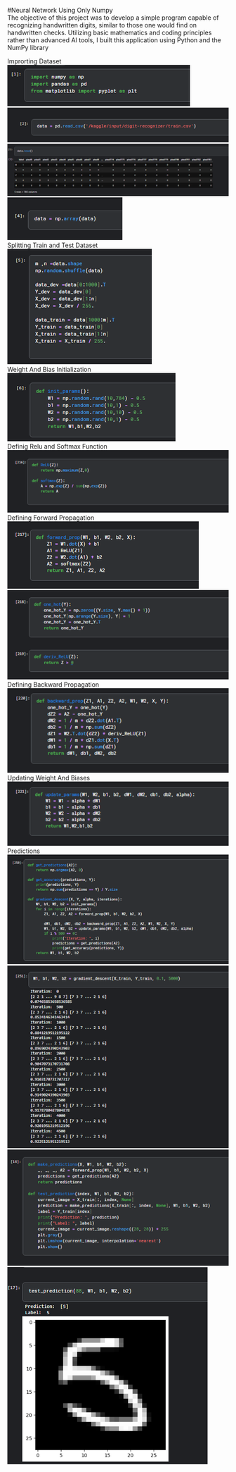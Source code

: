 #Neural Network Using Only Numpy</br>
The objective of this project was to develop a simple program capable of recognizing handwritten digits, similar to those one would find on handwritten checks. 
Utilizing basic mathematics and coding principles rather than advanced AI tools, I built this application using Python and the NumPy library

Improrting Dataset
![image alt](https://github.com/KNOWASJOHN/Neural-Network-Using-Numpy/blob/main/0.png?raw=true)</br>
![image alt](https://github.com/KNOWASJOHN/Neural-Network-Using-Numpy/blob/main/1.png?raw=true)</br>
![image alt](https://github.com/KNOWASJOHN/Neural-Network-Using-Numpy/blob/main/2.png?raw=true)</br>
![image alt](https://github.com/KNOWASJOHN/Neural-Network-Using-Numpy/blob/main/3.png?raw=true)</br>
Splitting Train and Test Dataset
![image alt](https://github.com/KNOWASJOHN/Neural-Network-Using-Numpy/blob/main/4.png?raw=true)</br>
Weight And Bias Initialization
![image alt](https://github.com/KNOWASJOHN/Neural-Network-Using-Numpy/blob/main/5.png?raw=true)</br>
Definig Relu and Softmax Function
![image alt](https://github.com/KNOWASJOHN/Neural-Network-Using-Numpy/blob/main/6.png?raw=true)</br>
Defining Forward Propagation
![image alt](https://github.com/KNOWASJOHN/Neural-Network-Using-Numpy/blob/main/8.png?raw=true)</br>
![image alt](https://github.com/KNOWASJOHN/Neural-Network-Using-Numpy/blob/main/9.png?raw=true)</br>
Defining Backward Propagation
![image alt](https://github.com/KNOWASJOHN/Neural-Network-Using-Numpy/blob/main/10.png?raw=true)</br>
Updating Weight And Biases
![image alt](https://github.com/KNOWASJOHN/Neural-Network-Using-Numpy/blob/main/11.png?raw=true)</br>
Predictions
![image alt](https://github.com/KNOWASJOHN/Neural-Network-Using-Numpy/blob/main/12.png?raw=true)</br>
![image alt](https://github.com/KNOWASJOHN/Neural-Network-Using-Numpy/blob/main/13.png?raw=true)</br>
![image alt](https://github.com/KNOWASJOHN/Neural-Network-Using-Numpy/blob/main/14.png?raw=true)</br>
![image alt](https://github.com/KNOWASJOHN/Neural-Network-Using-Numpy/blob/main/15.png?raw=true)</br>
